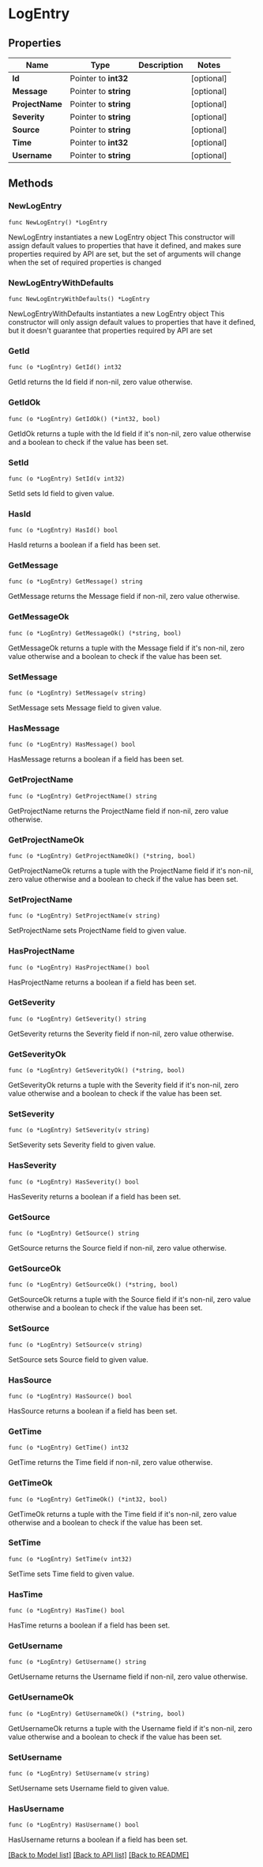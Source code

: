 # LogEntry

## Properties

Name | Type | Description | Notes
------------ | ------------- | ------------- | -------------
**Id** | Pointer to **int32** |  | [optional] 
**Message** | Pointer to **string** |  | [optional] 
**ProjectName** | Pointer to **string** |  | [optional] 
**Severity** | Pointer to **string** |  | [optional] 
**Source** | Pointer to **string** |  | [optional] 
**Time** | Pointer to **int32** |  | [optional] 
**Username** | Pointer to **string** |  | [optional] 

## Methods

### NewLogEntry

`func NewLogEntry() *LogEntry`

NewLogEntry instantiates a new LogEntry object
This constructor will assign default values to properties that have it defined,
and makes sure properties required by API are set, but the set of arguments
will change when the set of required properties is changed

### NewLogEntryWithDefaults

`func NewLogEntryWithDefaults() *LogEntry`

NewLogEntryWithDefaults instantiates a new LogEntry object
This constructor will only assign default values to properties that have it defined,
but it doesn't guarantee that properties required by API are set

### GetId

`func (o *LogEntry) GetId() int32`

GetId returns the Id field if non-nil, zero value otherwise.

### GetIdOk

`func (o *LogEntry) GetIdOk() (*int32, bool)`

GetIdOk returns a tuple with the Id field if it's non-nil, zero value otherwise
and a boolean to check if the value has been set.

### SetId

`func (o *LogEntry) SetId(v int32)`

SetId sets Id field to given value.

### HasId

`func (o *LogEntry) HasId() bool`

HasId returns a boolean if a field has been set.

### GetMessage

`func (o *LogEntry) GetMessage() string`

GetMessage returns the Message field if non-nil, zero value otherwise.

### GetMessageOk

`func (o *LogEntry) GetMessageOk() (*string, bool)`

GetMessageOk returns a tuple with the Message field if it's non-nil, zero value otherwise
and a boolean to check if the value has been set.

### SetMessage

`func (o *LogEntry) SetMessage(v string)`

SetMessage sets Message field to given value.

### HasMessage

`func (o *LogEntry) HasMessage() bool`

HasMessage returns a boolean if a field has been set.

### GetProjectName

`func (o *LogEntry) GetProjectName() string`

GetProjectName returns the ProjectName field if non-nil, zero value otherwise.

### GetProjectNameOk

`func (o *LogEntry) GetProjectNameOk() (*string, bool)`

GetProjectNameOk returns a tuple with the ProjectName field if it's non-nil, zero value otherwise
and a boolean to check if the value has been set.

### SetProjectName

`func (o *LogEntry) SetProjectName(v string)`

SetProjectName sets ProjectName field to given value.

### HasProjectName

`func (o *LogEntry) HasProjectName() bool`

HasProjectName returns a boolean if a field has been set.

### GetSeverity

`func (o *LogEntry) GetSeverity() string`

GetSeverity returns the Severity field if non-nil, zero value otherwise.

### GetSeverityOk

`func (o *LogEntry) GetSeverityOk() (*string, bool)`

GetSeverityOk returns a tuple with the Severity field if it's non-nil, zero value otherwise
and a boolean to check if the value has been set.

### SetSeverity

`func (o *LogEntry) SetSeverity(v string)`

SetSeverity sets Severity field to given value.

### HasSeverity

`func (o *LogEntry) HasSeverity() bool`

HasSeverity returns a boolean if a field has been set.

### GetSource

`func (o *LogEntry) GetSource() string`

GetSource returns the Source field if non-nil, zero value otherwise.

### GetSourceOk

`func (o *LogEntry) GetSourceOk() (*string, bool)`

GetSourceOk returns a tuple with the Source field if it's non-nil, zero value otherwise
and a boolean to check if the value has been set.

### SetSource

`func (o *LogEntry) SetSource(v string)`

SetSource sets Source field to given value.

### HasSource

`func (o *LogEntry) HasSource() bool`

HasSource returns a boolean if a field has been set.

### GetTime

`func (o *LogEntry) GetTime() int32`

GetTime returns the Time field if non-nil, zero value otherwise.

### GetTimeOk

`func (o *LogEntry) GetTimeOk() (*int32, bool)`

GetTimeOk returns a tuple with the Time field if it's non-nil, zero value otherwise
and a boolean to check if the value has been set.

### SetTime

`func (o *LogEntry) SetTime(v int32)`

SetTime sets Time field to given value.

### HasTime

`func (o *LogEntry) HasTime() bool`

HasTime returns a boolean if a field has been set.

### GetUsername

`func (o *LogEntry) GetUsername() string`

GetUsername returns the Username field if non-nil, zero value otherwise.

### GetUsernameOk

`func (o *LogEntry) GetUsernameOk() (*string, bool)`

GetUsernameOk returns a tuple with the Username field if it's non-nil, zero value otherwise
and a boolean to check if the value has been set.

### SetUsername

`func (o *LogEntry) SetUsername(v string)`

SetUsername sets Username field to given value.

### HasUsername

`func (o *LogEntry) HasUsername() bool`

HasUsername returns a boolean if a field has been set.


[[Back to Model list]](../README.md#documentation-for-models) [[Back to API list]](../README.md#documentation-for-api-endpoints) [[Back to README]](../README.md)


